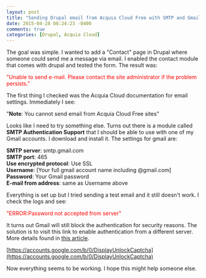 ```yaml
---
layout: post
title: "Sending Drupal email from Acquia Cloud Free with SMTP and Gmail"
date: 2015-04-28 08:24:23 -0400
comments: true
categories: [Drupal, Acquia Cloud]
---
```

<p>The goal was simple. I wanted to add a "Contact" page in Drupal where someone could send me a message via email. I enabled the contact module that comes with drupal and tested the form. The result was:</p>

<p style="color:red">"Unable to send e-mail. Please contact the site administrator if the problem persists."</p>

<p>The first thing I checked was the Acquia Cloud documentation for email settings. Immediately I see:</p>

<p>"<strong>Note</strong>: You cannot send email from Acquia Cloud Free sites"</p>

<p>Looks like I need to try something else. Turns out there is a module called <strong>SMTP Authentication Support</strong> that I should be able to use with one of my Gmail accounts. I download and install it. The settings for gmail are:</p>
<p>
<strong>SMTP server</strong>: smtp.gmail.com<br>
<strong>SMTP port</strong>: 465<br>
<strong>Use encrypted protocol</strong>: Use SSL<br>
<strong>Username</strong>: [Your full gmail account name including @gmail.com]<br>
<strong>Password</strong>: Your Gmail password<br>
<strong>E-mail from address</strong>: same as Username above<br>
</p>
<p>Everything is set up but I tried sending a test email and it still doesn't work. I check the logs and see:</p>

<p style="color:red">"ERROR:Password not accepted from server"</p>

It turns out Gmail will still block the authentication for security reasons. The solution is to visit this link to enable authentication from a different server. More details found in [this article](http://www.rocketideas.com/2012/05/gmail-error-password-not-accepted-from-server-solved/).

[https://accounts.google.com/b/0/DisplayUnlockCaptcha](https://accounts.google.com/b/0/DisplayUnlockCaptcha)

<p>Now everything seems to be working. I hope this might help someone else.</p>
